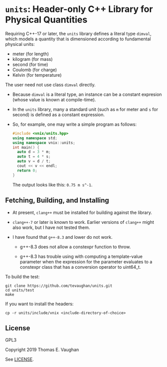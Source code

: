 # `units`: Header-only C++ Library for Physical Quantities

Requiring C++-17 or later, the `units` library defines a literal type `dimval`,
which models a quantity that is dimensioned according to fundamental physical
units:

- meter (for length)
- kilogram (for mass)
- second (for time)
- Coulomb (for charge)
- Kelvin (for temperature)

The user need not use class `dimval` directly.

- Because `dimval` is a literal type, an instance can be a constant expresion
  (whose value is known at compile-time).

- In the `units` library, many a standard unit (such as `m` for meter and `s`
  for second) is defined as a constant expression.

- So, for example, one may write a simple program as follows:
  ```c++
  #include <vnix/units.hpp>
  using namespace std;
  using namespace vnix::units;
  int main() {
    auto d = 3 * m;
    auto t = 4 * s;
    auto v = d / t;
    cout << v << endl;
    return 0;
  }
  ```
  The output looks like this: `0.75 m s^-1`.

## Fetching, Building, and Installing

- At present, `clang++` must be installed for building against the library.

- `clang++-7` or later is known to work.  Earlier versions of `clang++` might
  also work, but I have not tested them.

- I have found that `g++-8.3` and lower do not work.

    - g++-8.3 does not allow a constexpr function to throw.

    - g++-8.3 has trouble using with computing a template-value parameter when
      the expression for the parameter evaluates to a constexpr class that has
      a conversion operator to uint64_t.

To build the test:

```
git clone https://github.com/tevaughan/units.git
cd units/test
make
```

If you want to install the headers:

```
cp -r units/include/vnix <include-directory-of-choice>
```

## License

GPL3

Copyright 2019  Thomas E. Vaughan

See [LICENSE](LICENSE).
